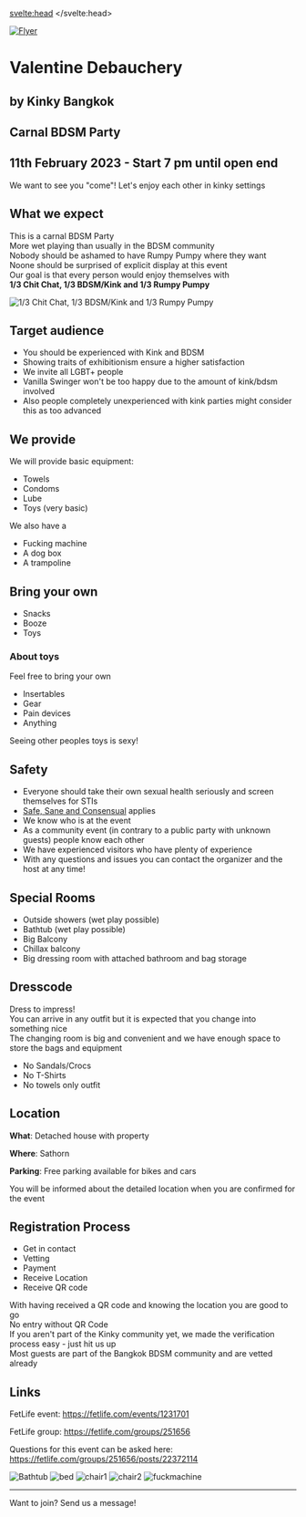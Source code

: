<script lang="ts">
  import Contact from '$lib/Contact.svelte';
  import Img from '@zerodevx/svelte-img';
  import bathub_small from '$lib/assets/valentinedebauchery/bathtub_small.jpg?run';
  import bed_small from '$lib/assets/valentinedebauchery/bed_small.jpg?run';
  import chair1_small from '$lib/assets/valentinedebauchery/chair1_small.jpg?run';
  import chair2_small from '$lib/assets/valentinedebauchery/chair2_small.jpg?run';
  import fuckmachine_small from '$lib/assets/valentinedebauchery/fuckmachine_small.jpg?run';
  import flyer from '$lib/assets/valentinedebauchery/Flyer_ValentineDebauchery_02.jpg?run';
  const flyerUrl = new URL('$lib/assets/valentinedebauchery/Flyer_ValentineDebauchery_02.jpg', import.meta.url).href
  import piechart from '$lib/assets/valentinedebauchery/debauchery_pie_medium.png?run';
</script>

<svelte:head>
	<title>Valentine Debauchery a kinky BDSM carnal play party on 11th February 2023</title>
	<meta name="description" content="Kinky Bangkok hosts a kinky BDSM carnal play Party in Bangkok. It is our first big event and we are proud of our location" />
</svelte:head>

<a href={flyerUrl}><Img src={flyer} alt="Flyer" /></a>

# Valentine Debauchery
## by Kinky Bangkok
## Carnal BDSM Party
## 11th February 2023 - Start 7 pm until open end

We want to see you "come"! Let's enjoy each other in kinky settings

## What we expect

This is a carnal BDSM Party  
More wet playing than usually in the BDSM community  
Nobody should be ashamed to have Rumpy Pumpy where they want  
Noone should be surprised of explicit display at this event  
Our goal is that every person would enjoy themselves with  
__1/3 Chit Chat,  1/3 BDSM/Kink and 1/3 Rumpy Pumpy__  

<Img  src={piechart} alt="1/3 Chit Chat,  1/3 BDSM/Kink and 1/3 Rumpy Pumpy" />

## Target audience

- You should be experienced with Kink and BDSM  
- Showing traits of exhibitionism ensure a higher satisfaction  
- We invite all LGBT+ people  
- Vanilla Swinger won't be too happy due to the amount of kink/bdsm involved  
- Also people completely unexperienced with kink parties might consider this as too advanced 


##  We provide
We will provide basic equipment:
- Towels
- Condoms
- Lube
- Toys (very basic)

We also have a
- Fucking machine
- A dog box 
- A trampoline


## Bring your own
- Snacks
- Booze
- Toys

### About toys
Feel free to bring your own
- Insertables
- Gear
- Pain devices
- Anything
 
Seeing other peoples toys is sexy!

## Safety

- Everyone should take their own sexual health seriously and screen themselves for STIs
- [Safe, Sane and Consensual](https://en.wikipedia.org/wiki/Safe,_sane_and_consensual) applies
- We know who is at the event
- As a community event (in contrary to a public party with unknown guests) people know each other
- We have experienced visitors who have plenty of experience
- With any questions and issues you can contact the organizer and the host at any time!


## Special Rooms

- Outside showers (wet play possible)
- Bathtub (wet play possible)
- Big Balcony
- Chillax balcony
- Big dressing room with attached bathroom and bag storage


## Dresscode
Dress to impress!  
You can arrive in any outfit but it is expected that you change into something nice  
The changing room is big and convenient and we have enough space to store the bags and equipment  

- No Sandals/Crocs
- No T-Shirts
- No towels only outfit


## Location

__What__: Detached house with property

__Where__: Sathorn

__Parking__: Free parking available for bikes and cars

You will be informed about the detailed location when you are confirmed for the event


## Registration Process
- Get in contact
- Vetting
- Payment
- Receive Location
- Receive QR code  

With having received a QR code and knowing the location you are good to go  
No entry without QR Code  
If you aren't part of the Kinky community yet, we made the verification process easy - just hit us up  
Most guests are part of the Bangkok BDSM community and are vetted already

## Links

FetLife event: https://fetlife.com/events/1231701 

FetLife group: https://fetlife.com/groups/251656

Questions for this event can be asked here:  
https://fetlife.com/groups/251656/posts/22372114


<Img src={bathub_small} alt="Bathtub" />
<Img src={bed_small} alt="bed" />
<Img src={chair1_small} alt="chair1" />
<Img src={chair2_small} alt="chair2" />
<Img src={fuckmachine_small} alt="fuckmachine" />

<hr>

<div class="text-center font-semibold">Want to join? Send us a message!</div>

<Contact />